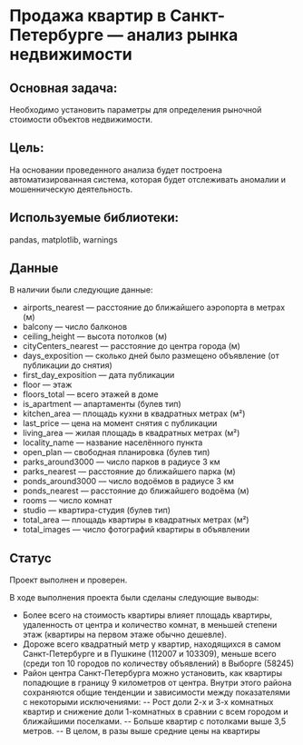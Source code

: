 # Продажа квартир в Санкт-Петербурге — анализ рынка недвижимости

## Основная задача: 
Необходимо установить параметры для определения рыночной стоимости объектов недвижимости.

## Цель:
На основании проведенного анализа будет построена автоматизированная система, которая будет отслеживать аномалии и мошенническую деятельность.

## Используемые библиотеки:
pandas, matplotlib, warnings

## Данные
В наличии были следующие данные:

- airports_nearest — расстояние до ближайшего аэропорта в метрах (м)
- balcony — число балконов
- ceiling_height — высота потолков (м)
- cityCenters_nearest — расстояние до центра города (м)
- days_exposition — сколько дней было размещено объявление (от публикации до снятия)
- first_day_exposition — дата публикации
- floor — этаж
- floors_total — всего этажей в доме
- is_apartment — апартаменты (булев тип)
- kitchen_area — площадь кухни в квадратных метрах (м²)
- last_price — цена на момент снятия с публикации
- living_area — жилая площадь в квадратных метрах (м²)
- locality_name — название населённого пункта
- open_plan — свободная планировка (булев тип)
- parks_around3000 — число парков в радиусе 3 км
- parks_nearest — расстояние до ближайшего парка (м)
- ponds_around3000 — число водоёмов в радиусе 3 км
- ponds_nearest — расстояние до ближайшего водоёма (м)
- rooms — число комнат
- studio — квартира-студия (булев тип)
- total_area — площадь квартиры в квадратных метрах (м²)
- total_images — число фотографий квартиры в объявлении

## Статус
Проект выполнен и проверен.

В ходе выполнения проекта были сделаны следующие выводы:
- Более всего на стоимость квартиры влияет площадь квартиры, удаленность от центра и количество комнат, в меньшей степени этаж (квартиры на первом этаже обычно дешевле).
- Дороже всего квадратный метр у квартир, находящихся в самом Санкт-Петербурге и в Пушкине (112007 и 103309), меньше всего (среди топ 10 городов по количеству объявлений) в Выборге (58245)
- Район центра Санкт-Петербурга можно установить, как квартиры попадющие в границу 9 километров от центра. Внутри этого района сохраняются общие тенденции и зависимости между показателями с некоторыми исключениями:
-- Рост доли 2-х и 3-х комнатных квартир и снижение доли 1-комнатных в сравнии с всем городом и ближайшими поселками.
-- Больше квартир с потолками выше 3,5 метров.
-- В целом, в разы выше средние цены на квартиры
